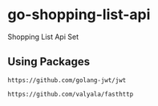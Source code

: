 # go-shopping-list-api
Shopping List Api Set

## Using Packages

```
https://github.com/golang-jwt/jwt

https://github.com/valyala/fasthttp
```